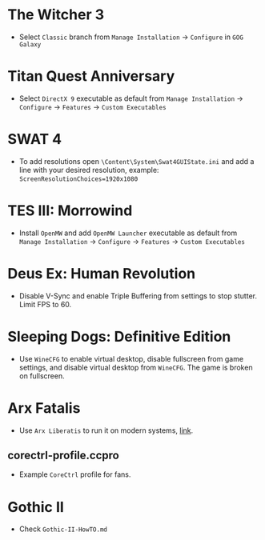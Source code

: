 # The Witcher 3
* Select `Classic` branch from `Manage Installation` -> `Configure` in `GOG Galaxy`

# Titan Quest Anniversary
* Select `DirectX 9` executable as default from `Manage Installation` -> `Configure` -> `Features` -> `Custom Executables`

# SWAT 4
* To add resolutions open `\Content\System\Swat4GUIState.ini` and add a line with your desired resolution, example: `ScreenResolutionChoices=1920x1080`

# TES III: Morrowind
* Install `OpenMW` and add `OpenMW Launcher` executable as default from `Manage Installation` -> `Configure` -> `Features` -> `Custom Executables`

# Deus Ex: Human Revolution
* Disable V-Sync and enable Triple Buffering from settings to stop stutter. Limit FPS to 60.

# Sleeping Dogs: Definitive Edition
* Use `WineCFG` to enable virtual desktop, disable fullscreen from game settings, and disable virtual desktop from `WineCFG`. The game is broken on fullscreen.

# Arx Fatalis
* Use `Arx Liberatis` to run it on modern systems, [link](https://github.com/AleksandarBayrev/ArxLibertatis).

## corectrl-profile.ccpro
* Example `CoreCtrl` profile for fans.

# Gothic II
* Check `Gothic-II-HowTO.md`